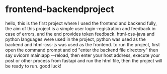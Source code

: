# frontend-backendproject
hello,
this is the first project where I used the frontend and backend fully, the aim of this project is a simple user login-registration and feedback in case of errors, and the end provides token feedback. html-css-java and python languages ​​were used in the project, python was used as the backend and html-css-js was used as the frontend.
to run the project, first open the command prompt and cd "enter the backend file directory" then say uvicorn main:app --reload, then enter your host address, execute your post or other process from fastapi and run the html file, then the project will be ready to run.
good luck!
